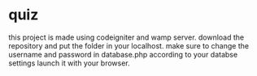 # quiz
this project is made using codeigniter and wamp server.
download the repository and put the folder in your localhost.
make sure to change the username and password in database.php according to your databse settings 
launch it with your browser.
